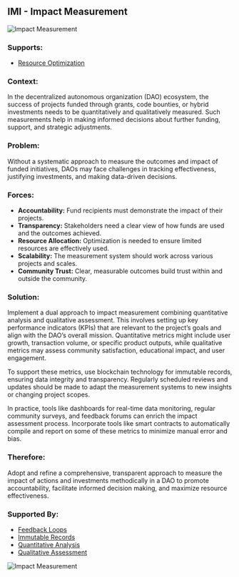 ## IMI - Impact Measurement

![Impact Measurement](./output/illustrations/impact_measurement.png)

### Supports:

* [Resource Optimization](./resource_optimization.html)

### Context:

In the decentralized autonomous organization (DAO) ecosystem, the success of projects funded through grants, code bounties, or hybrid investments needs to be quantitatively and qualitatively measured. Such measurements help in making informed decisions about further funding, support, and strategic adjustments.

### Problem:

Without a systematic approach to measure the outcomes and impact of funded initiatives, DAOs may face challenges in tracking effectiveness, justifying investments, and making data-driven decisions.

### Forces:

- **Accountability:** Fund recipients must demonstrate the impact of their projects.
- **Transparency:** Stakeholders need a clear view of how funds are used and the outcomes achieved.
- **Resource Allocation:** Optimization is needed to ensure limited resources are effectively used.
- **Scalability:** The measurement system should work across various projects and scales.
- **Community Trust:** Clear, measurable outcomes build trust within and outside the community.

### Solution:

Implement a dual approach to impact measurement combining quantitative analysis and qualitative assessment. This involves setting up key performance indicators (KPIs) that are relevant to the project’s goals and align with the DAO’s overall mission. Quantitative metrics might include user growth, transaction volume, or specific product outputs, while qualitative metrics may assess community satisfaction, educational impact, and user engagement.

To support these metrics, use blockchain technology for immutable records, ensuring data integrity and transparency. Regularly scheduled reviews and updates should be made to adapt the measurement systems to new insights or changing project scopes. 

In practice, tools like dashboards for real-time data monitoring, regular community surveys, and feedback forums can enrich the impact assessment process. Incorporate tools like smart contracts to automatically compile and report on some of these metrics to minimize manual error and bias.

### Therefore:

Adopt and refine a comprehensive, transparent approach to measure the impact of actions and investments methodically in a DAO to promote accountability, facilitate informed decision making, and maximize resource effectiveness.

### Supported By:

* [Feedback Loops](./feedback_loops.html)
* [Immutable Records](./immutable_records.html)
* [Quantitative Analysis](./quantitative_analysis.html)
* [Qualitative Assessment](./qualitative_assessment.html)

![Impact Measurement](./output/impact_measurement_specific_graph.png)